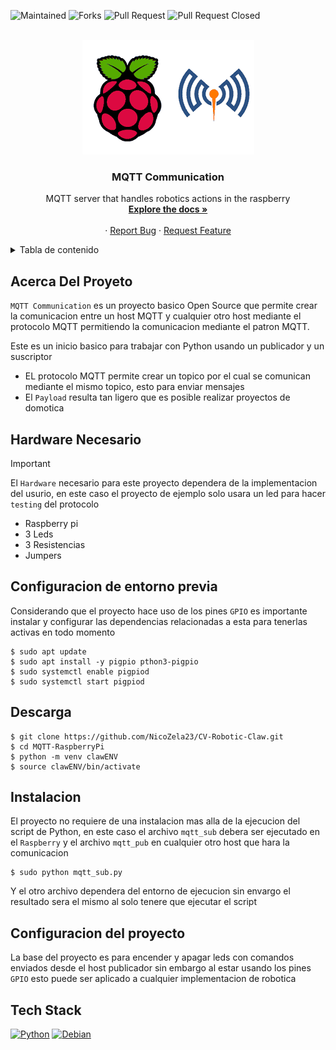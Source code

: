 <a name="readme-top"></a>
![Maintained][Maintained-shield]
![Forks][Forks-shield]
![Pull Request][PullRequest-shield]
![Pull Request Closed][PullRequestclosed-shield]

<!-- PROJECT LOGO -->
<br />
<div align="center">
  <a href="https://github.com/mickychog/MQTT-RaspberryPi">
    <img src="assets/rasp.png" alt="Logo" width="275" height="183">
  </a>

<h3 align="center">MQTT Communication</h3>

  <p align="center">
    MQTT server that handles robotics actions in the raspberry
    <br />
    <a href="https://github.com/mickychog/MQTT-RaspberryPi/blob/main/README.md"><strong>Explore the docs »</strong></a>
    <br />
    <br />
    ·
    <a href="https://github.com/mickychog/MQTT-RaspberryPi/issues">Report Bug</a>
    ·
    <a href="https://github.com/mickychog/MQTT-RaspberryPi/issues">Request Feature</a>
  </p>
</div>

<!-- TABLE OF CONTENTS -->
<details>
  <summary>Tabla de contenido</summary>
  <ol>
    <li>
      <a href="#acerca-del-proyeto">Acerca Del Proyeto</a>
    </li>
    <li><a href="#hardware-necesario">Hardware Necesario</a></li>
    <li><a href="#configuracion-de-entorno">Configuracion de entorno</a></li>
    <li>
      <a href="#descarga">Descarga</a>
    </li>
    <li><a href="#instalacion">Instalacion</a></li>
    <li><a href="#configuracion-del-proyecto">Configuracion del proyecto</li>
    <li><a href="#tech-stack">Tech Stack</a></li>
  </ol>
</details>

## Acerca Del Proyeto

`MQTT Communication` es un proyecto basico Open Source que permite crear la comunicacion entre un host MQTT y cualquier otro host mediante el protocolo MQTT permitiendo la comunicacion mediante el patron MQTT.

Este es un inicio basico para trabajar con Python usando un publicador y un suscriptor

- EL protocolo MQTT permite crear un topico por el cual se comunican mediante el mismo topico, esto para enviar mensajes
- El `Payload` resulta tan ligero que es posible realizar proyectos de domotica

## Hardware Necesario

> [!IMPORTANT]
> El `Hardware` necesario para este proyecto dependera de la implementacion del usurio, en este caso el proyecto de ejemplo solo usara un led para hacer `testing` del protocolo

- Raspberry pi
- 3 Leds
- 3 Resistencias
- Jumpers

## Configuracion de entorno previa

Considerando que el proyecto hace uso de los pines `GPIO` es importante instalar y configurar las dependencias relacionadas a esta para tenerlas activas en todo momento

```
$ sudo apt update
$ sudo apt install -y pigpio pthon3-pigpio
$ sudo systemctl enable pigpiod
$ sudo systemctl start pigpiod
```

## Descarga

```
$ git clone https://github.com/NicoZela23/CV-Robotic-Claw.git
$ cd MQTT-RaspberryPi
$ python -m venv clawENV
$ source clawENV/bin/activate
```

## Instalacion

El proyecto no requiere de una instalacion mas alla de la ejecucion del script de Python, en este caso el archivo `mqtt_sub` debera ser ejecutado en el `Raspberry` y el archivo `mqtt_pub` en cualquier otro host que hara la comunicacion

```
$ sudo python mqtt_sub.py
```

Y el otro archivo dependera del entorno de ejecucion sin envargo el resultado sera el mismo al solo tenere que ejecutar el script

## Configuracion del proyecto

La base del proyecto es para encender y apagar leds con comandos enviados desde el host publicador sin embargo al estar usando los pines `GPIO` esto puede ser aplicado a cualquier implementacion de robotica

## Tech Stack

[![Python](https://img.shields.io/badge/Python-3776AB?logo=python&logoColor=fff)](https://www.python.org/)
[![Debian](https://img.shields.io/badge/Debian-A81D33?logo=debian&logoColor=fff)]()

[Maintained-shield]: https://img.shields.io/badge/Maintained%3F-yes-green.svg
[Forks-shield]: https://img.shields.io/github/forks/mickychog/MQTT-RaspberryPi.svg
[PullRequest-shield]: https://img.shields.io/github/issues-pr/mickychog/MQTT-RaspberryPi.svg
[PullRequestclosed-shield]: https://img.shields.io/github/issues-pr-closed/mickychog/MQTT-RaspberryPi.svg
[Java]: https://img.shields.io/badge/Java-ED8B00?style=for-the-badge&logo=openjdk&logoColor=white
[Java-url]: https://www.java.com/es/
[IntelliJ]: https://img.shields.io/badge/Intellij%20Idea-000?logo=intellij-idea&style=for-the-badge
[IntelliJ-url]: https://www.jetbrains.com/idea/
[Git]: https://img.shields.io/badge/GIT-E44C30?style=for-the-badge&logo=git&logoColor=white
[Git-url]: https://git-scm.com/
[Powershell]: https://img.shields.io/badge/powershell-5391FE?style=for-the-badge&logo=powershell&logoColor=white
[Powershell-url]: https://www.microsoft.com/store/productId/9MZ1SNWT0N5D?ocid=pdpshare
[Github]: https://img.shields.io/badge/GitHub-100000?style=for-the-badge&logo=github&logoColor=white
[Github-url]: https://github.com/
